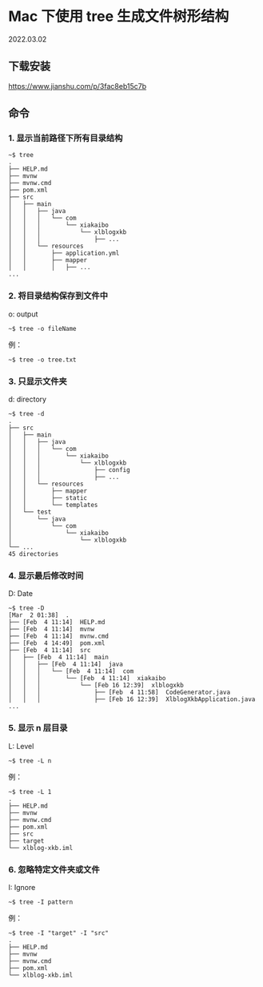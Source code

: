 # Mac 下使用 tree 生成文件树形结构

2022.03.02

## 下载安装

https://www.jianshu.com/p/3fac8eb15c7b

## 命令

### 1. 显示当前路径下所有目录结构

```shell
~$ tree
.
├── HELP.md
├── mvnw
├── mvnw.cmd
├── pom.xml
├── src
│   ├── main
│   │   ├── java
│   │   │   └── com
│   │   │       └── xiakaibo
│   │   │           └── xlblogxkb
│   │   │               ├── ...
│   │   └── resources
│   │       ├── application.yml
│   │       ├── mapper
│   │       │   ├── ...
...
```

### 2. 将目录结构保存到文件中

o: output

```shell
~$ tree -o fileName
```


例：
```shell
~$ tree -o tree.txt
```

### 3. 只显示文件夹

d: directory

```shell
~$ tree -d
.
├── src
│   ├── main
│   │   ├── java
│   │   │   └── com
│   │   │       └── xiakaibo
│   │   │           └── xlblogxkb
│   │   │               ├── config
│   │   │               ├── ...
│   │   └── resources
│   │       ├── mapper
│   │       ├── static
│   │       └── templates
│   └── test
│       └── java
│           └── com
│               └── xiakaibo
│                   └── xlblogxkb
└── ...
45 directories
```

### 4. 显示最后修改时间

D: Date

```shell
~$ tree -D
[Mar  2 01:38]  .
├── [Feb  4 11:14]  HELP.md
├── [Feb  4 11:14]  mvnw
├── [Feb  4 11:14]  mvnw.cmd
├── [Feb  4 14:49]  pom.xml
├── [Feb  4 11:14]  src
│   ├── [Feb  4 11:14]  main
│   │   ├── [Feb  4 11:14]  java
│   │   │   └── [Feb  4 11:14]  com
│   │   │       └── [Feb  4 11:14]  xiakaibo
│   │   │           └── [Feb 16 12:39]  xlblogxkb
│   │   │               ├── [Feb  4 11:58]  CodeGenerator.java
│   │   │               ├── [Feb 16 12:39]  XlblogXkbApplication.java
...
```

### 5. 显示 n 层目录

L: Level

```shell
~$ tree -L n
```

例：

```shell
~$ tree -L 1
.
├── HELP.md
├── mvnw
├── mvnw.cmd
├── pom.xml
├── src
├── target
└── xlblog-xkb.iml
```

### 6. 忽略特定文件夹或文件

I: Ignore

```shell
~$ tree -I pattern
```

例：

```shell
~$ tree -I "target" -I "src"
.
├── HELP.md
├── mvnw
├── mvnw.cmd
├── pom.xml
└── xlblog-xkb.iml
```










